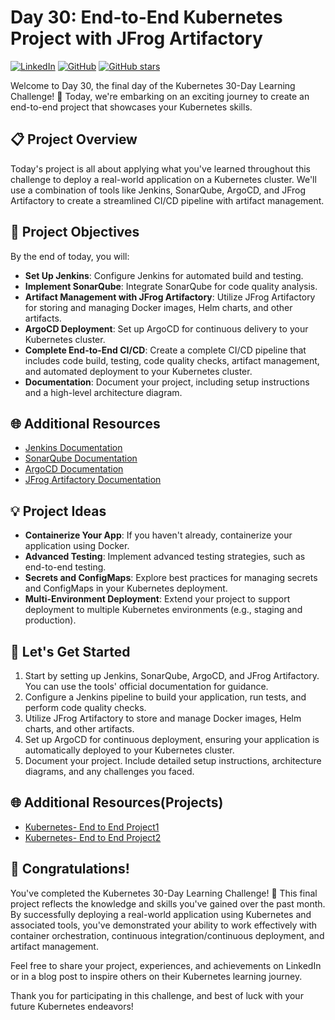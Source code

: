 # Day 30: End-to-End Kubernetes Project with JFrog Artifactory
[![LinkedIn](https://img.shields.io/badge/Connect%20with%20me%20on-LinkedIn-blue.svg)](https://www.linkedin.com/in/aman-devops/)
[![GitHub](https://img.shields.io/github/stars/AmanPathak-DevOps.svg?style=social)](https://github.com/AmanPathak-DevOps)
[![GitHub stars](https://img.shields.io/github/stars/AmanPathak-DevOps/30DaysOfKubernetes)](https://github.com/AmanPathak-DevOps/30DaysOfKubernetes/stargazers)

Welcome to Day 30, the final day of the Kubernetes 30-Day Learning Challenge! 🚀 Today, we're embarking on an exciting journey to create an end-to-end project that showcases your Kubernetes skills.

## 📋 Project Overview

Today's project is all about applying what you've learned throughout this challenge to deploy a real-world application on a Kubernetes cluster. We'll use a combination of tools like Jenkins, SonarQube, ArgoCD, and JFrog Artifactory to create a streamlined CI/CD pipeline with artifact management.

## 🚀 Project Objectives

By the end of today, you will:
- **Set Up Jenkins**: Configure Jenkins for automated build and testing.
- **Implement SonarQube**: Integrate SonarQube for code quality analysis.
- **Artifact Management with JFrog Artifactory**: Utilize JFrog Artifactory for storing and managing Docker images, Helm charts, and other artifacts.
- **ArgoCD Deployment**: Set up ArgoCD for continuous delivery to your Kubernetes cluster.
- **Complete End-to-End CI/CD**: Create a complete CI/CD pipeline that includes code build, testing, code quality checks, artifact management, and automated deployment to your Kubernetes cluster.
- **Documentation**: Document your project, including setup instructions and a high-level architecture diagram.

## 🌐 Additional Resources

- [Jenkins Documentation](https://www.jenkins.io/doc/)
- [SonarQube Documentation](https://docs.sonarqube.org/latest/)
- [ArgoCD Documentation](https://argoproj.github.io/argo-cd/)
- [JFrog Artifactory Documentation](https://www.jfrog.com/confluence/)

## 💡 Project Ideas

- **Containerize Your App**: If you haven't already, containerize your application using Docker.
- **Advanced Testing**: Implement advanced testing strategies, such as end-to-end testing.
- **Secrets and ConfigMaps**: Explore best practices for managing secrets and ConfigMaps in your Kubernetes deployment.
- **Multi-Environment Deployment**: Extend your project to support deployment to multiple Kubernetes environments (e.g., staging and production).

## 🚢 Let's Get Started

1. Start by setting up Jenkins, SonarQube, ArgoCD, and JFrog Artifactory. You can use the tools' official documentation for guidance.
2. Configure a Jenkins pipeline to build your application, run tests, and perform code quality checks.
3. Utilize JFrog Artifactory to store and manage Docker images, Helm charts, and other artifacts.
4. Set up ArgoCD for continuous deployment, ensuring your application is automatically deployed to your Kubernetes cluster.
5. Document your project. Include detailed setup instructions, architecture diagrams, and any challenges you faced.

## 🌐 Additional Resources(Projects)

- [Kubernetes- End to End Project1](https://youtu.be/0GgBi8yNQT4?si=7OcOCv3gJqhAIdn7)
- [Kubernetes- End to End Project2](https://youtu.be/jNPGo6A4VHc?si=e6AZjktjYs39KAZi)

## 🎉 Congratulations!

You've completed the Kubernetes 30-Day Learning Challenge! 🎉 This final project reflects the knowledge and skills you've gained over the past month. By successfully deploying a real-world application using Kubernetes and associated tools, you've demonstrated your ability to work effectively with container orchestration, continuous integration/continuous deployment, and artifact management.


Feel free to share your project, experiences, and achievements on LinkedIn or in a blog post to inspire others on their Kubernetes learning journey.

Thank you for participating in this challenge, and best of luck with your future Kubernetes endeavors!
